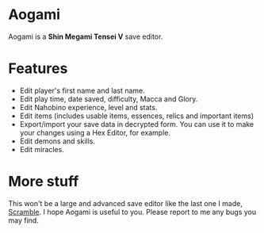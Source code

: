 # Aogami
Aogami is a **Shin Megami Tensei V** save editor.

# Features
- Edit player's first name and last name.
- Edit play time, date saved, difficulty, Macca and Glory.
- Edit Nahobino experience, level and stats.
- Edit items (includes usable items, essences, relics and important items)
- Export/import your save data in decrypted form. You can use it to make your changes using a Hex Editor, for example.
- Edit demons and skills.
- Edit miracles.

# More stuff
This won't be a large and advanced save editor like the last one I made, [Scramble](https://github.com/supremetakoyaki/Scramble).
I hope Aogami is useful to you. Please report to me any bugs you may find.
